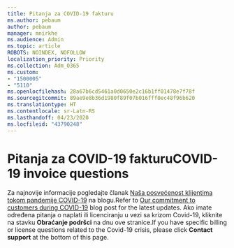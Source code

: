 ```yaml
---
title: Pitanja za COVID-19 fakturu
ms.author: pebaum
author: pebaum
manager: mnirkhe
ms.audience: Admin
ms.topic: article
ROBOTS: NOINDEX, NOFOLLOW
localization_priority: Priority
ms.collection: Adm_O365
ms.custom:
- "1500005"
- "5110"
ms.openlocfilehash: 28a67b6cd5461a0d0650e2c16b1ff01478e7f78f
ms.sourcegitcommit: 89ae9e8b36d1980f89f07b016fff0ec48f96b620
ms.translationtype: HT
ms.contentlocale: sr-Latn-RS
ms.lasthandoff: 04/23/2020
ms.locfileid: "43790248"
---
```

# <a name="covid-19-invoice-questions"></a><span data-ttu-id="35464-102">Pitanja za COVID-19 fakturu</span><span class="sxs-lookup"><span data-stu-id="35464-102">COVID-19 invoice questions</span></span>

<span data-ttu-id="35464-103">Za najnovije informacije pogledajte članak [Naša posvećenost klijentima tokom pandemije COVID-19](https://www.microsoft.com/microsoft-365/blog/2020/03/05/our-commitment-to-customers-during-covid-19/) na blogu.</span><span class="sxs-lookup"><span data-stu-id="35464-103">Refer to [Our commitment to customers during COVID-19](https://www.microsoft.com/microsoft-365/blog/2020/03/05/our-commitment-to-customers-during-covid-19/) blog post for the latest updates.</span></span>  <span data-ttu-id="35464-104">Ako imate određena pitanja o naplati ili licenciranju u vezi sa krizom Covid-19, kliknite na stavku **Obraćanje podršci** na dnu ove stranice.</span><span class="sxs-lookup"><span data-stu-id="35464-104">If you have specific billing or license questions related to the Covid-19 crisis, please click **Contact support** at the bottom of this page.</span></span>
